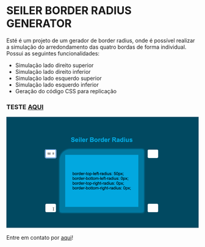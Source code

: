 # SEILER BORDER RADIUS GENERATOR

<p>Esté é um projeto de um gerador de border radius, onde é possível realizar a simulação do arredondamento das quatro bordas de forma individual. <br/>
Possui as seguintes funcionalidades:</p>

<ul>
    <li>Simulação lado direito superior</li>
    <li>Simulação lado direito inferior</li>
    <li>Simulação lado esquerdo superior</li>
    <li>Simulação lado esquerdo inferior</li>
    <li>Geração do código CSS para replicação</li>
</ul>

<h3>TESTE <a href="https://seileremerson.github.io/border_radius_generator/">AQUI</a></h3>
<img src="github/borderRadiusGenerator.gif" alt="Demonstração Calculadora">

<p>Entre em contato por <a href="https://www.linkedin.com/in/seileremerson/" target="_blank">aqui</a>!</p>
